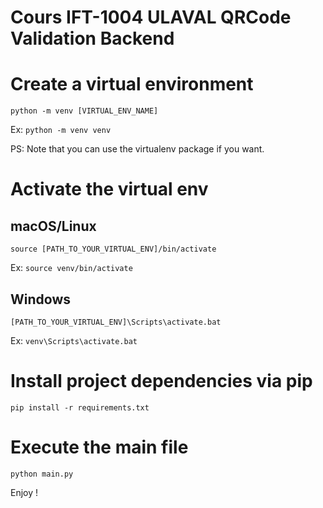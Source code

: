 Cours IFT-1004 ULAVAL QRCode Validation Backend
====

# Create a virtual environment
```python -m venv [VIRTUAL_ENV_NAME]```

Ex: ```python -m venv venv```

PS: Note that you can use the virtualenv package if you want.

# Activate the virtual env

## macOS/Linux

```source [PATH_TO_YOUR_VIRTUAL_ENV]/bin/activate```

Ex: ```source venv/bin/activate```

## Windows
```[PATH_TO_YOUR_VIRTUAL_ENV]\Scripts\activate.bat```

Ex: ```venv\Scripts\activate.bat```

# Install project dependencies via pip
```pip install -r requirements.txt```

# Execute the main file
```python main.py```

Enjoy !
